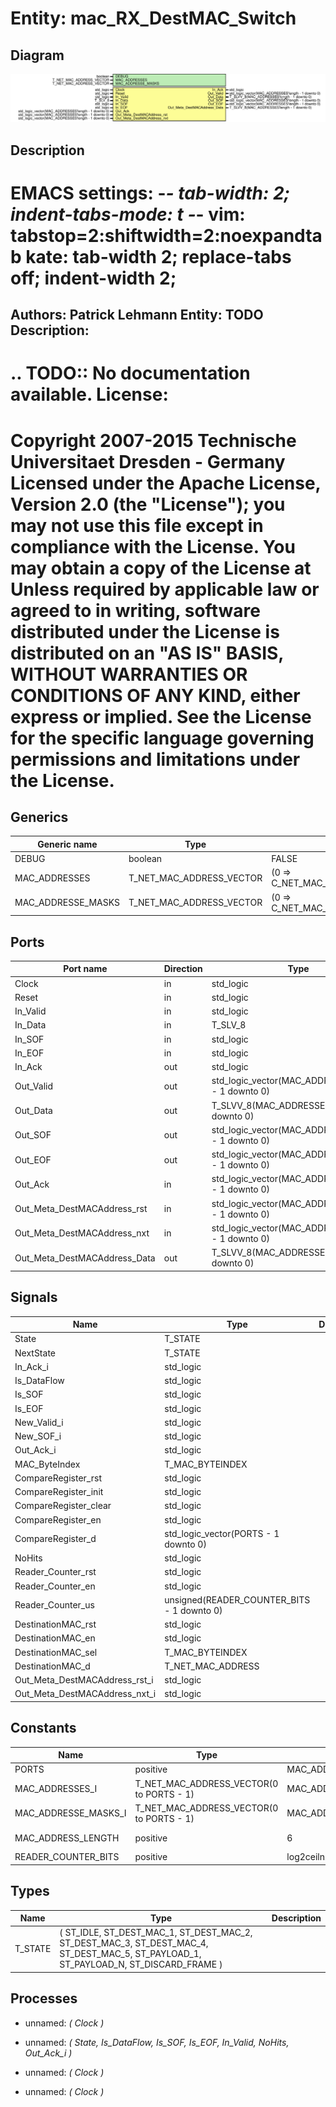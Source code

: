 # Entity: mac_RX_DestMAC_Switch
## Diagram
![Diagram](mac_RX_DestMAC_Switch.svg "Diagram")
## Description
EMACS settings: -*-  tab-width: 2; indent-tabs-mode: t -*-
vim: tabstop=2:shiftwidth=2:noexpandtab
kate: tab-width 2; replace-tabs off; indent-width 2;
=============================================================================
Authors:				 	Patrick Lehmann
Entity:				 	TODO
Description:
-------------------------------------
.. TODO:: No documentation available.
License:
=============================================================================
Copyright 2007-2015 Technische Universitaet Dresden - Germany
Licensed under the Apache License, Version 2.0 (the "License");
you may not use this file except in compliance with the License.
You may obtain a copy of the License at
Unless required by applicable law or agreed to in writing, software
distributed under the License is distributed on an "AS IS" BASIS,
WITHOUT WARRANTIES OR CONDITIONS OF ANY KIND, either express or implied.
See the License for the specific language governing permissions and
limitations under the License.
=============================================================================
## Generics
| Generic name       | Type                     | Value                          | Description |
| ------------------ | ------------------------ | ------------------------------ | ----------- |
| DEBUG              | boolean                  | FALSE                          |             |
| MAC_ADDRESSES      | T_NET_MAC_ADDRESS_VECTOR | (0 => C_NET_MAC_ADDRESS_EMPTY) |             |
| MAC_ADDRESSE_MASKS | T_NET_MAC_ADDRESS_VECTOR | (0 => C_NET_MAC_MASK_DEFAULT)  |             |
## Ports
| Port name                    | Direction | Type                                                | Description |
| ---------------------------- | --------- | --------------------------------------------------- | ----------- |
| Clock                        | in        | std_logic                                           |             |
| Reset                        | in        | std_logic                                           |             |
| In_Valid                     | in        | std_logic                                           |             |
| In_Data                      | in        | T_SLV_8                                             |             |
| In_SOF                       | in        | std_logic                                           |             |
| In_EOF                       | in        | std_logic                                           |             |
| In_Ack                       | out       | std_logic                                           |             |
| Out_Valid                    | out       | std_logic_vector(MAC_ADDRESSES'length - 1 downto 0) |             |
| Out_Data                     | out       | T_SLVV_8(MAC_ADDRESSES'length - 1 downto 0)         |             |
| Out_SOF                      | out       | std_logic_vector(MAC_ADDRESSES'length - 1 downto 0) |             |
| Out_EOF                      | out       | std_logic_vector(MAC_ADDRESSES'length - 1 downto 0) |             |
| Out_Ack                      | in        | std_logic_vector(MAC_ADDRESSES'length - 1 downto 0) |             |
| Out_Meta_DestMACAddress_rst  | in        | std_logic_vector(MAC_ADDRESSES'length - 1 downto 0) |             |
| Out_Meta_DestMACAddress_nxt  | in        | std_logic_vector(MAC_ADDRESSES'length - 1 downto 0) |             |
| Out_Meta_DestMACAddress_Data | out       | T_SLVV_8(MAC_ADDRESSES'length - 1 downto 0)         |             |
## Signals
| Name                          | Type                                       | Description |
| ----------------------------- | ------------------------------------------ | ----------- |
| State                         | T_STATE                                    |             |
| NextState                     | T_STATE                                    |             |
| In_Ack_i                      | std_logic                                  |             |
| Is_DataFlow                   | std_logic                                  |             |
| Is_SOF                        | std_logic                                  |             |
| Is_EOF                        | std_logic                                  |             |
| New_Valid_i                   | std_logic                                  |             |
| New_SOF_i                     | std_logic                                  |             |
| Out_Ack_i                     | std_logic                                  |             |
| MAC_ByteIndex                 | T_MAC_BYTEINDEX                            |             |
| CompareRegister_rst           | std_logic                                  |             |
| CompareRegister_init          | std_logic                                  |             |
| CompareRegister_clear         | std_logic                                  |             |
| CompareRegister_en            | std_logic                                  |             |
| CompareRegister_d             | std_logic_vector(PORTS - 1 downto 0)       |             |
| NoHits                        | std_logic                                  |             |
| Reader_Counter_rst            | std_logic                                  |             |
| Reader_Counter_en             | std_logic                                  |             |
| Reader_Counter_us             | unsigned(READER_COUNTER_BITS - 1 downto 0) |             |
| DestinationMAC_rst            | std_logic                                  |             |
| DestinationMAC_en             | std_logic                                  |             |
| DestinationMAC_sel            | T_MAC_BYTEINDEX                            |             |
| DestinationMAC_d              | T_NET_MAC_ADDRESS                          |             |
| Out_Meta_DestMACAddress_rst_i | std_logic                                  |             |
| Out_Meta_DestMACAddress_nxt_i | std_logic                                  |             |
## Constants
| Name                 | Type                                     | Value                           | Description    |
| -------------------- | ---------------------------------------- | ------------------------------- | -------------- |
| PORTS                | positive                                 |  MAC_ADDRESSES'length           |                |
| MAC_ADDRESSES_I      | T_NET_MAC_ADDRESS_VECTOR(0 to PORTS - 1) |  MAC_ADDRESSES                  |                |
| MAC_ADDRESSE_MASKS_I | T_NET_MAC_ADDRESS_VECTOR(0 to PORTS - 1) |  MAC_ADDRESSE_MASKS             |                |
| MAC_ADDRESS_LENGTH   | positive                                 |  6                              | MAC -> 6 bytes |
| READER_COUNTER_BITS  | positive                                 |  log2ceilnz(MAC_ADDRESS_LENGTH) |                |
## Types
| Name    | Type                                                                                                                                                           | Description |
| ------- | -------------------------------------------------------------------------------------------------------------------------------------------------------------- | ----------- |
| T_STATE | ( 		ST_IDLE, 			ST_DEST_MAC_1, 			ST_DEST_MAC_2, 			ST_DEST_MAC_3, 			ST_DEST_MAC_4, 			ST_DEST_MAC_5, 			ST_PAYLOAD_1, 			ST_PAYLOAD_N, 		ST_DISCARD_FRAME 	) |             |
## Processes
- unnamed: _( Clock )_

- unnamed: _( State, Is_DataFlow, Is_SOF, Is_EOF, In_Valid, NoHits, Out_Ack_i )_

- unnamed: _( Clock )_

- unnamed: _( Clock )_

